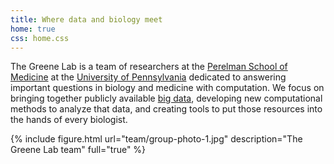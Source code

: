 ```yaml
---
title: Where data and biology meet
home: true
css: home.css
---
```


The Greene Lab is a team of researchers at the [Perelman School of Medicine](https://www.med.upenn.edu/) at the [University of Pennsylvania](https://www.upenn.edu/) dedicated to answering important questions in biology and medicine with computation.
We focus on bringing together publicly available [big data](https://en.wikipedia.org/wiki/Big_data), developing new computational methods to analyze that data, and creating tools to put those resources into the hands of every biologist.

{% include figure.html url="team/group-photo-1.jpg" description="The Greene Lab team" full="true" %}